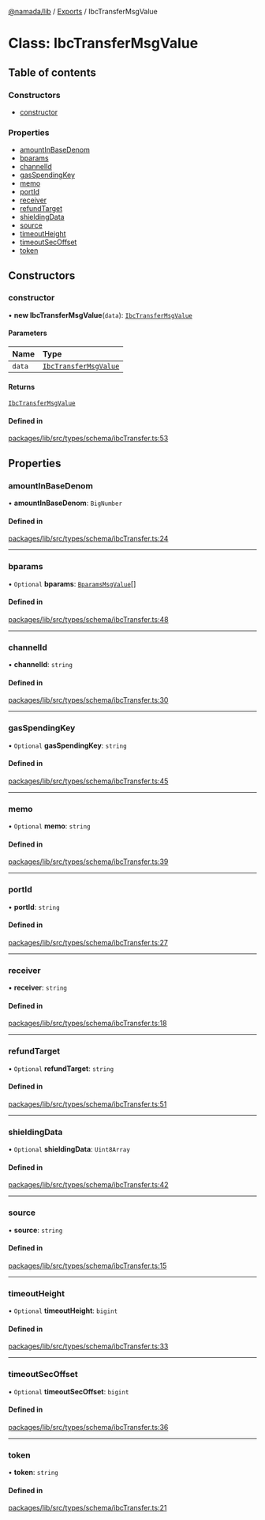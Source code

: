[@namada/lib](../README.md) / [Exports](../modules.md) / IbcTransferMsgValue

# Class: IbcTransferMsgValue

## Table of contents

### Constructors

- [constructor](IbcTransferMsgValue.md#constructor)

### Properties

- [amountInBaseDenom](IbcTransferMsgValue.md#amountinbasedenom)
- [bparams](IbcTransferMsgValue.md#bparams)
- [channelId](IbcTransferMsgValue.md#channelid)
- [gasSpendingKey](IbcTransferMsgValue.md#gasspendingkey)
- [memo](IbcTransferMsgValue.md#memo)
- [portId](IbcTransferMsgValue.md#portid)
- [receiver](IbcTransferMsgValue.md#receiver)
- [refundTarget](IbcTransferMsgValue.md#refundtarget)
- [shieldingData](IbcTransferMsgValue.md#shieldingdata)
- [source](IbcTransferMsgValue.md#source)
- [timeoutHeight](IbcTransferMsgValue.md#timeoutheight)
- [timeoutSecOffset](IbcTransferMsgValue.md#timeoutsecoffset)
- [token](IbcTransferMsgValue.md#token)

## Constructors

### constructor

• **new IbcTransferMsgValue**(`data`): [`IbcTransferMsgValue`](IbcTransferMsgValue.md)

#### Parameters

| Name | Type |
| :------ | :------ |
| `data` | [`IbcTransferMsgValue`](IbcTransferMsgValue.md) |

#### Returns

[`IbcTransferMsgValue`](IbcTransferMsgValue.md)

#### Defined in

[packages/lib/src/types/schema/ibcTransfer.ts:53](https://github.com/namada-net/namada-sdkjs/blob/e660aeaf8f96102ae1112a841a7e46dc805fa394/packages/lib/src/types/schema/ibcTransfer.ts#L53)

## Properties

### amountInBaseDenom

• **amountInBaseDenom**: `BigNumber`

#### Defined in

[packages/lib/src/types/schema/ibcTransfer.ts:24](https://github.com/namada-net/namada-sdkjs/blob/e660aeaf8f96102ae1112a841a7e46dc805fa394/packages/lib/src/types/schema/ibcTransfer.ts#L24)

___

### bparams

• `Optional` **bparams**: [`BparamsMsgValue`](BparamsMsgValue.md)[]

#### Defined in

[packages/lib/src/types/schema/ibcTransfer.ts:48](https://github.com/namada-net/namada-sdkjs/blob/e660aeaf8f96102ae1112a841a7e46dc805fa394/packages/lib/src/types/schema/ibcTransfer.ts#L48)

___

### channelId

• **channelId**: `string`

#### Defined in

[packages/lib/src/types/schema/ibcTransfer.ts:30](https://github.com/namada-net/namada-sdkjs/blob/e660aeaf8f96102ae1112a841a7e46dc805fa394/packages/lib/src/types/schema/ibcTransfer.ts#L30)

___

### gasSpendingKey

• `Optional` **gasSpendingKey**: `string`

#### Defined in

[packages/lib/src/types/schema/ibcTransfer.ts:45](https://github.com/namada-net/namada-sdkjs/blob/e660aeaf8f96102ae1112a841a7e46dc805fa394/packages/lib/src/types/schema/ibcTransfer.ts#L45)

___

### memo

• `Optional` **memo**: `string`

#### Defined in

[packages/lib/src/types/schema/ibcTransfer.ts:39](https://github.com/namada-net/namada-sdkjs/blob/e660aeaf8f96102ae1112a841a7e46dc805fa394/packages/lib/src/types/schema/ibcTransfer.ts#L39)

___

### portId

• **portId**: `string`

#### Defined in

[packages/lib/src/types/schema/ibcTransfer.ts:27](https://github.com/namada-net/namada-sdkjs/blob/e660aeaf8f96102ae1112a841a7e46dc805fa394/packages/lib/src/types/schema/ibcTransfer.ts#L27)

___

### receiver

• **receiver**: `string`

#### Defined in

[packages/lib/src/types/schema/ibcTransfer.ts:18](https://github.com/namada-net/namada-sdkjs/blob/e660aeaf8f96102ae1112a841a7e46dc805fa394/packages/lib/src/types/schema/ibcTransfer.ts#L18)

___

### refundTarget

• `Optional` **refundTarget**: `string`

#### Defined in

[packages/lib/src/types/schema/ibcTransfer.ts:51](https://github.com/namada-net/namada-sdkjs/blob/e660aeaf8f96102ae1112a841a7e46dc805fa394/packages/lib/src/types/schema/ibcTransfer.ts#L51)

___

### shieldingData

• `Optional` **shieldingData**: `Uint8Array`

#### Defined in

[packages/lib/src/types/schema/ibcTransfer.ts:42](https://github.com/namada-net/namada-sdkjs/blob/e660aeaf8f96102ae1112a841a7e46dc805fa394/packages/lib/src/types/schema/ibcTransfer.ts#L42)

___

### source

• **source**: `string`

#### Defined in

[packages/lib/src/types/schema/ibcTransfer.ts:15](https://github.com/namada-net/namada-sdkjs/blob/e660aeaf8f96102ae1112a841a7e46dc805fa394/packages/lib/src/types/schema/ibcTransfer.ts#L15)

___

### timeoutHeight

• `Optional` **timeoutHeight**: `bigint`

#### Defined in

[packages/lib/src/types/schema/ibcTransfer.ts:33](https://github.com/namada-net/namada-sdkjs/blob/e660aeaf8f96102ae1112a841a7e46dc805fa394/packages/lib/src/types/schema/ibcTransfer.ts#L33)

___

### timeoutSecOffset

• `Optional` **timeoutSecOffset**: `bigint`

#### Defined in

[packages/lib/src/types/schema/ibcTransfer.ts:36](https://github.com/namada-net/namada-sdkjs/blob/e660aeaf8f96102ae1112a841a7e46dc805fa394/packages/lib/src/types/schema/ibcTransfer.ts#L36)

___

### token

• **token**: `string`

#### Defined in

[packages/lib/src/types/schema/ibcTransfer.ts:21](https://github.com/namada-net/namada-sdkjs/blob/e660aeaf8f96102ae1112a841a7e46dc805fa394/packages/lib/src/types/schema/ibcTransfer.ts#L21)
